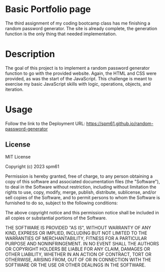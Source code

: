 # Basic Portfolio page
The third assignment of my coding bootcamp class has me finishing a random password generator.  The site is already complete, the generation function is the only thing that needed implementation.

# Description
The goal of this project is to implement a random password generator function to go with the provided website.  Again, the HTML and CSS were provided, as was the start of the JavaScript.
This challenge is meant to exercise my basic JavaScript skills with logic, operations, objects, and iteration.

# Usage
Follow the link to the Deployment URL: https://spm61.github.io/random-password-generator

## License

MIT License

Copyright (c) 2023 spm61

Permission is hereby granted, free of charge, to any person obtaining a copy
of this software and associated documentation files (the "Software"), to deal
in the Software without restriction, including without limitation the rights
to use, copy, modify, merge, publish, distribute, sublicense, and/or sell
copies of the Software, and to permit persons to whom the Software is
furnished to do so, subject to the following conditions:

The above copyright notice and this permission notice shall be included in all
copies or substantial portions of the Software.

THE SOFTWARE IS PROVIDED "AS IS", WITHOUT WARRANTY OF ANY KIND, EXPRESS OR
IMPLIED, INCLUDING BUT NOT LIMITED TO THE WARRANTIES OF MERCHANTABILITY,
FITNESS FOR A PARTICULAR PURPOSE AND NONINFRINGEMENT. IN NO EVENT SHALL THE
AUTHORS OR COPYRIGHT HOLDERS BE LIABLE FOR ANY CLAIM, DAMAGES OR OTHER
LIABILITY, WHETHER IN AN ACTION OF CONTRACT, TORT OR OTHERWISE, ARISING FROM,
OUT OF OR IN CONNECTION WITH THE SOFTWARE OR THE USE OR OTHER DEALINGS IN THE
SOFTWARE.
